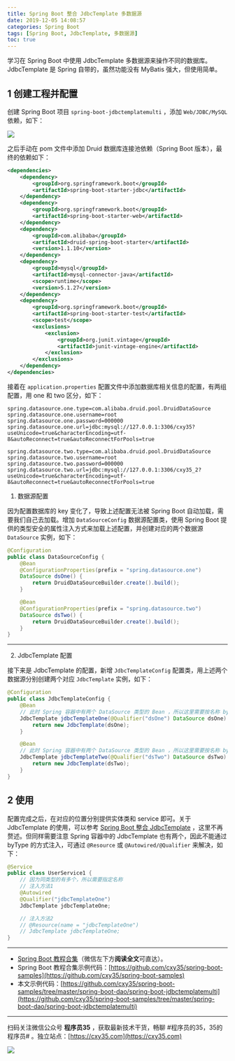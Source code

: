 ```yaml
---
title: Spring Boot 整合 JdbcTemplate 多数据源
date: 2019-12-05 14:08:57
categories: Spring Boot
tags: [Spring Boot, JdbcTemplate, 多数据源]
toc: true
---
```

学习在 Spring Boot 中使用 JdbcTemplate 多数据源来操作不同的数据库。JdbcTemplate 是 Spring 自带的，虽然功能没有 MyBatis 强大，但使用简单。
<!-- more -->

## 1 创建工程并配置

创建 Spring Boot 项目 `spring-boot-jdbctemplatemulti` ，添加 `Web/JDBC/MySQL` 依赖，如下：

![](https://oscimg.oschina.net/oscnet/up-fdcae0dc81e9b6c2b895d96a6ccd5477fc8.png)

之后手动在 pom 文件中添加 Druid 数据库连接池依赖（Spring Boot 版本），最终的依赖如下：

```xml
<dependencies>
    <dependency>
        <groupId>org.springframework.boot</groupId>
        <artifactId>spring-boot-starter-jdbc</artifactId>
    </dependency>
    <dependency>
        <groupId>org.springframework.boot</groupId>
        <artifactId>spring-boot-starter-web</artifactId>
    </dependency>
    <dependency>
        <groupId>com.alibaba</groupId>
        <artifactId>druid-spring-boot-starter</artifactId>
        <version>1.1.10</version>
    </dependency>
    <dependency>
        <groupId>mysql</groupId>
        <artifactId>mysql-connector-java</artifactId>
        <scope>runtime</scope>
        <version>5.1.27</version>
    </dependency>
    <dependency>
        <groupId>org.springframework.boot</groupId>
        <artifactId>spring-boot-starter-test</artifactId>
        <scope>test</scope>
        <exclusions>
            <exclusion>
                <groupId>org.junit.vintage</groupId>
                <artifactId>junit-vintage-engine</artifactId>
            </exclusion>
        </exclusions>
    </dependency>
</dependencies>
```

接着在 `application.properties` 配置文件中添加数据库相关信息的配置，有两组配置，用 one 和 two 区分，如下：

```properties
spring.datasource.one.type=com.alibaba.druid.pool.DruidDataSource
spring.datasource.one.username=root
spring.datasource.one.password=000000
spring.datasource.one.url=jdbc:mysql://127.0.0.1:3306/cxy35?useUnicode=true&characterEncoding=utf-8&autoReconnect=true&autoReconnectForPools=true

spring.datasource.two.type=com.alibaba.druid.pool.DruidDataSource
spring.datasource.two.username=root
spring.datasource.two.password=000000
spring.datasource.two.url=jdbc:mysql://127.0.0.1:3306/cxy35_2?useUnicode=true&characterEncoding=utf-8&autoReconnect=true&autoReconnectForPools=true
```

1. 数据源配置

因为配置数据库的 key 变化了，导致上述配置无法被 Spring Boot 自动加载，需要我们自己去加载。增加 `DataSourceConfig` 数据源配置类，使用 Spring Boot 提供的类型安全的属性注入方式来加载上述配置，并创建对应的两个数据源 `DataSource` 实例，如下：

```java
@Configuration
public class DataSourceConfig {
    @Bean
    @ConfigurationProperties(prefix = "spring.datasource.one")
    DataSource dsOne() {
        return DruidDataSourceBuilder.create().build();
    }

    @Bean
    @ConfigurationProperties(prefix = "spring.datasource.two")
    DataSource dsTwo() {
        return DruidDataSourceBuilder.create().build();
    }
}
```

---

2. JdbcTemplate 配置

接下来是 JdbcTemplate 的配置，新增 `JdbcTemplateConfig` 配置类，用上述两个数据源分别创建两个对应 `JdbcTemplate` 实例，如下：

```java
@Configuration
public class JdbcTemplateConfig {
    @Bean
    // 此时 Spring 容器中有两个 DataSource 类型的 Bean ，所以这里需要按名称 byName 查找
    JdbcTemplate jdbcTemplateOne(@Qualifier("dsOne") DataSource dsOne) {
        return new JdbcTemplate(dsOne);
    }

    @Bean
    // 此时 Spring 容器中有两个 DataSource 类型的 Bean ，所以这里需要按名称 byName 查找
    JdbcTemplate jdbcTemplateTwo(@Qualifier("dsTwo") DataSource dsTwo) {
        return new JdbcTemplate(dsTwo);
    }
}
```

## 2 使用

配置完成之后，在对应的位置分别提供实体类和 service 即可。关于 JdbcTemplate 的使用，可以参考 [Spring Boot 整合 JdbcTemplate](https://mp.weixin.qq.com/s/ExH3Z_9bAzBKWLaOB1IIpw) ，这里不再赘述。但同样需要注意 Spring 容器中的 JdbcTemplate 也有两个，因此不能通过 byType 的方式注入，可通过 `@Resource` 或 `@Autowired/@Qualifier` 来解决，如下：

```java
@Service
public class UserService1 {
    // 因为同类型的有多个，所以需要指定名称
    // 注入方法1
    @Autowired
    @Qualifier("jdbcTemplateOne")
    JdbcTemplate jdbcTemplateOne;

    // 注入方法2
    // @Resource(name = "jdbcTemplateOne")
    // JdbcTemplate jdbcTemplateOne;
}
```

---

- [Spring Boot 教程合集](https://mp.weixin.qq.com/s/9vOiAxHFnfJnRwSlTfAHwg)（微信左下方**阅读全文**可直达）。
- Spring Boot 教程合集示例代码：[https://github.com/cxy35/spring-boot-samples](https://github.com/cxy35/spring-boot-samples)
- 本文示例代码：[https://github.com/cxy35/spring-boot-samples/tree/master/spring-boot-dao/spring-boot-jdbctemplatemulti](https://github.com/cxy35/spring-boot-samples/tree/master/spring-boot-dao/spring-boot-jdbctemplatemulti)


---

扫码关注微信公众号 **程序员35** ，获取最新技术干货，畅聊 #程序员的35，35的程序员# 。独立站点：[https://cxy35.com](https://cxy35.com)

![](https://oscimg.oschina.net/oscnet/up-285838b9c516db5bb1ba760f292f2346078.JPEG)